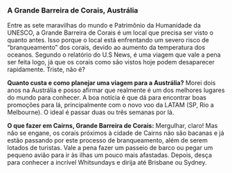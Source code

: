 ###  **A Grande Barreira de Corais, Austrália**



Entre as sete maravilhas do mundo e Patrimônio da Humanidade da UNESCO, a Grande Barreira de Corais é um local que precisa ser visto o quanto antes. Isso porque o local está enfrentando um severo risco de “branqueamento”  dos corais, devido ao aumento da temperatura dos oceanos. Segundo o relatório do U.S News,  é uma viagem que vale a pena ser feita logo, já que os corais como são vistos hoje podem desaparecer rapidamente. Triste, não é?

**Quanto custa e como planejar uma viagem para a Austrália?**
Morei dois anos na Austrália e posso afirmar que realmente é um dos melhores lugares do mundo para conhecer. A boa notícia é que dá para encontrar boas promoções para lá, principalmente com o novo voo da LATAM (SP, Rio a Melbourne). O ideal é passar duas ou três semanas por lá.

**O que fazer em Cairns, Grande Barreira de Corais:** Mergulhar, claro! Mas não se engane, os corais próximos à cidade de Cairns não são bacanas e já estão passando por este processo de branqueamento, além de serem lotados de turistas. Vale a pena fazer um passeio de barco ou pegar um pequeno avião para ir às ilhas um pouco mais afastadas. Depois, desça para conhecer a incrível Whitsundays e dirija até Brisbane ou Sydney.

